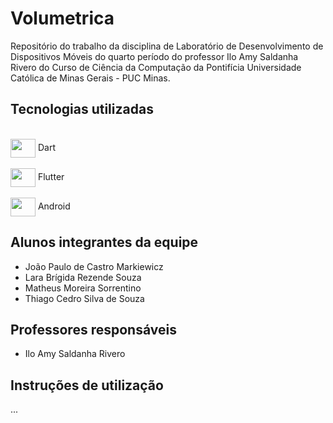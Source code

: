# Volumetrica

Repositório do trabalho da disciplina de Laboratório de Desenvolvimento de Dispositivos Móveis do quarto período do professor Ilo Amy Saldanha Rivero do Curso de Ciência da Computação da Pontifícia Universidade Católica de Minas Gerais - PUC Minas.

## Tecnologias utilizadas

<div ><br>
          <img align="center" height="30" width="40" src="https://cdn.jsdelivr.net/gh/devicons/devicon@latest/icons/dart/dart-original.svg" /> Dart <br><br>
          <img align="center" height="30" width="40"  src="https://cdn.jsdelivr.net/gh/devicons/devicon@latest/icons/flutter/flutter-original.svg" /> Flutter <br><br>
          <img align="center" height="30" width="40"  src="https://cdn.jsdelivr.net/gh/devicons/devicon@latest/icons/android/android-original.svg" /> Android 
</div>       
 
## Alunos integrantes da equipe

* João Paulo de Castro Markiewicz
* Lara Brígida Rezende Souza
* Matheus Moreira Sorrentino
* Thiago Cedro Silva de Souza

## Professores responsáveis

* Ilo Amy Saldanha Rivero

## Instruções de utilização

...

